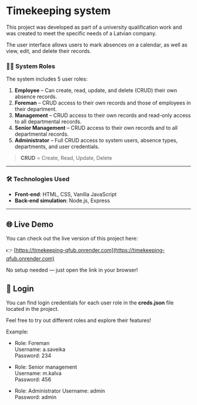 # Timekeeping system

This project was developed as part of a university qualification work and was created to meet the specific needs of a Latvian company.

The user interface allows users to mark absences on a calendar, as well as view, edit, and delete their records.

### 🧑‍💼 System Roles

The system includes 5 user roles:

1. **Employee** – Can create, read, update, and delete (CRUD) their own absence records.
2. **Foreman** – CRUD access to their own records and those of employees in their department.
3. **Management** – CRUD access to their own records and read-only access to all departmental records.
4. **Senior Management** – CRUD access to their own records and to all departmental records.
5. **Administrator** – Full CRUD access to system users, absence types, departments, and user credentials.

> **CRUD** = Create, Read, Update, Delete

---

### 🛠️ Technologies Used

- **Front-end**: HTML, CSS, Vanilla JavaScript  
- **Back-end simulation**: Node.js, Express

---

## 🌐 Live Demo

You can check out the live version of this project here:

👉 [https://timekeeping-qfub.onrender.com](https://timekeeping-qfub.onrender.com)

No setup needed — just open the link in your browser!

## 🔑 Login

You can find login credentials for each user role in the **creds.json** file located in the project.

Feel free to try out different roles and explore their features!

Example:

- Role: Foreman  
  Username: a.saveika  
  Password: 234

- Role: Senior management  
  Username: m.kalva  
  Password: 456

- Role: Administrator
  Username: admin  
  Password: admin


